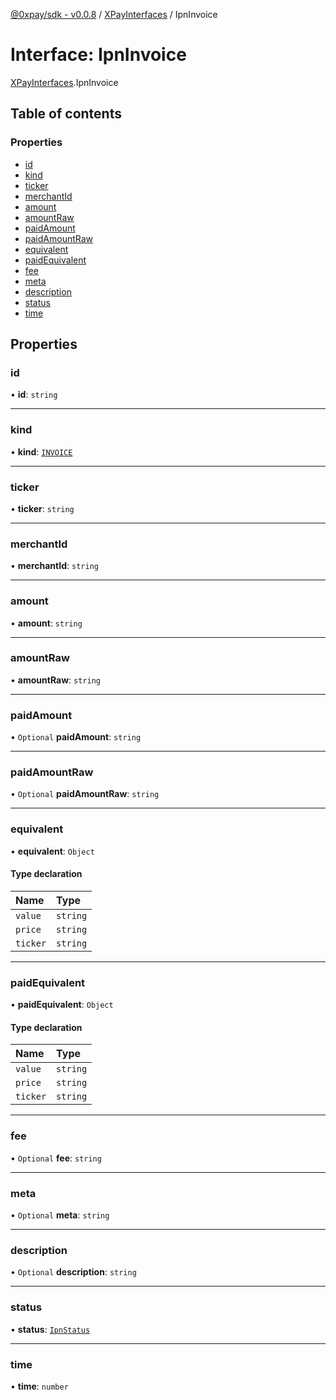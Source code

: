 [@0xpay/sdk - v0.0.8](../README.md) / [XPayInterfaces](../modules/XPayInterfaces.md) / IpnInvoice

# Interface: IpnInvoice

[XPayInterfaces](../modules/XPayInterfaces.md).IpnInvoice

## Table of contents

### Properties

- [id](XPayInterfaces.IpnInvoice.md#id)
- [kind](XPayInterfaces.IpnInvoice.md#kind)
- [ticker](XPayInterfaces.IpnInvoice.md#ticker)
- [merchantId](XPayInterfaces.IpnInvoice.md#merchantid)
- [amount](XPayInterfaces.IpnInvoice.md#amount)
- [amountRaw](XPayInterfaces.IpnInvoice.md#amountraw)
- [paidAmount](XPayInterfaces.IpnInvoice.md#paidamount)
- [paidAmountRaw](XPayInterfaces.IpnInvoice.md#paidamountraw)
- [equivalent](XPayInterfaces.IpnInvoice.md#equivalent)
- [paidEquivalent](XPayInterfaces.IpnInvoice.md#paidequivalent)
- [fee](XPayInterfaces.IpnInvoice.md#fee)
- [meta](XPayInterfaces.IpnInvoice.md#meta)
- [description](XPayInterfaces.IpnInvoice.md#description)
- [status](XPayInterfaces.IpnInvoice.md#status)
- [time](XPayInterfaces.IpnInvoice.md#time)

## Properties

### id

• **id**: `string`

___

### kind

• **kind**: [`INVOICE`](../enums/XPayInterfaces.IpnKind.md#invoice)

___

### ticker

• **ticker**: `string`

___

### merchantId

• **merchantId**: `string`

___

### amount

• **amount**: `string`

___

### amountRaw

• **amountRaw**: `string`

___

### paidAmount

• `Optional` **paidAmount**: `string`

___

### paidAmountRaw

• `Optional` **paidAmountRaw**: `string`

___

### equivalent

• **equivalent**: `Object`

#### Type declaration

| Name | Type |
| :------ | :------ |
| `value` | `string` |
| `price` | `string` |
| `ticker` | `string` |

___

### paidEquivalent

• **paidEquivalent**: `Object`

#### Type declaration

| Name | Type |
| :------ | :------ |
| `value` | `string` |
| `price` | `string` |
| `ticker` | `string` |

___

### fee

• `Optional` **fee**: `string`

___

### meta

• `Optional` **meta**: `string`

___

### description

• `Optional` **description**: `string`

___

### status

• **status**: [`IpnStatus`](../enums/XPayInterfaces.IpnStatus.md)

___

### time

• **time**: `number`
